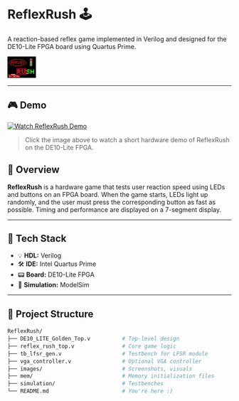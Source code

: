 # ReflexRush 🕹️
A reaction-based reflex game implemented in Verilog and designed for the DE10-Lite FPGA board using Quartus Prime.

![Welcome Screen](images/welcome.png)

---
## 🎮 Demo

[![Watch ReflexRush Demo](Reaction_Time_Project_VHDL.png)](https://drive.google.com/file/d/11i0vkIMxMj5XKZvvz9c_aazylxQ8c4k5/view?usp=sharing)
> Click the image above to watch a short hardware demo of ReflexRush on the DE10-Lite FPGA.

## 🎯 Overview

**ReflexRush** is a hardware game that tests user reaction speed using LEDs and buttons on an FPGA board. When the game starts, LEDs light up randomly, and the user must press the corresponding button as fast as possible. Timing and performance are displayed on a 7-segment display.

---

## 🔧 Tech Stack

- 💡 **HDL:** Verilog
- 🛠️ **IDE:** Intel Quartus Prime
- 📟 **Board:** DE10-Lite FPGA
- 📁 **Simulation:** ModelSim 

---

## 📂 Project Structure

```bash
ReflexRush/
├── DE10_LITE_Golden_Top.v          # Top-level design
├── reflex_rush_top.v               # Core game logic
├── tb_lfsr_gen.v                   # Testbench for LFSR module
├── vga_controller.v                # Optional VGA controller
├── images/                         # Screenshots, visuals
├── mem/                            # Memory initialization files
├── simulation/                     # Testbenches
└── README.md                       # You're here :)
